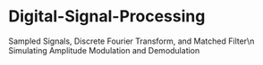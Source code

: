 # Digital-Signal-Processing
Sampled Signals, Discrete Fourier Transform, and Matched Filter\n
Simulating Amplitude Modulation and Demodulation
